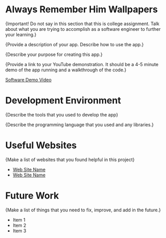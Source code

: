 # Always Remember Him Wallpapers

{Important!  Do not say in this section that this is college assignment.  Talk about what you are trying to accomplish as a software engineer to further your learning.}

{Provide a description of your app.  Describe how to use the app.}

{Describe your purpose for creating this app.}

{Provide a link to your YouTube demonstration.  It should be a 4-5 minute demo of the app running and a walkthrough of the code.}

[Software Demo Video](http://youtube.link.goes.here)

# Development Environment

{Describe the tools that you used to develop the app}

{Describe the programming language that you used and any libraries.}

# Useful Websites

{Make a list of websites that you found helpful in this project}
* [Web Site Name](http://url.link.goes.here)
* [Web Site Name](http://url.link.goes.here)

# Future Work

{Make a list of things that you need to fix, improve, and add in the future.}
* Item 1
* Item 2
* Item 3
